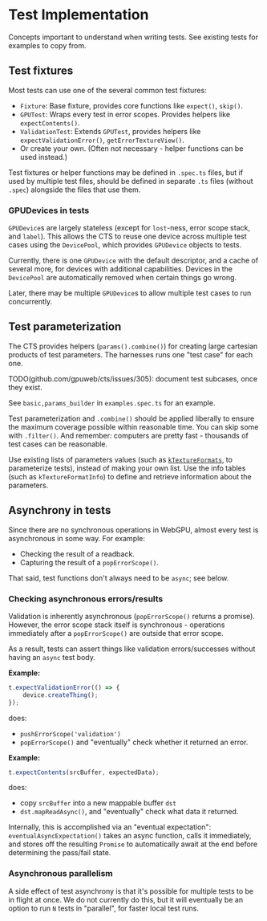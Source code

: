 # Test Implementation

Concepts important to understand when writing tests. See existing tests for examples to copy from.

## Test fixtures

Most tests can use one of the several common test fixtures:

- `Fixture`: Base fixture, provides core functions like `expect()`, `skip()`.
- `GPUTest`: Wraps every test in error scopes. Provides helpers like `expectContents()`.
- `ValidationTest`: Extends `GPUTest`, provides helpers like `expectValidationError()`, `getErrorTextureView()`.
- Or create your own. (Often not necessary - helper functions can be used instead.)

Test fixtures or helper functions may be defined in `.spec.ts` files, but if used by multiple
test files, should be defined in separate `.ts` files (without `.spec`) alongside the files that
use them.

### GPUDevices in tests

`GPUDevice`s are largely stateless (except for `lost`-ness, error scope stack, and `label`).
This allows the CTS to reuse one device across multiple test cases using the `DevicePool`,
which provides `GPUDevice` objects to tests.

Currently, there is one `GPUDevice` with the default descriptor, and
a cache of several more, for devices with additional capabilities.
Devices in the `DevicePool` are automatically removed when certain things go wrong.

Later, there may be multiple `GPUDevice`s to allow multiple test cases to run concurrently.

## Test parameterization

The CTS provides helpers (`params().combine()`) for creating large cartesian products of test parameters.
The harnesses runs one "test case" for each one.

TODO(github.com/gpuweb/cts/issues/305): document test subcases, once they exist.

See `basic,params_builder` in `examples.spec.ts` for an example.

Test parameterization and `.combine()` should be applied liberally to ensure the maximum coverage
possible within reasonable time. You can skip some with `.filter()`. And remember: computers are
pretty fast - thousands of test cases can be reasonable.

Use existing lists of parameters values (such as
[`kTextureFormats`](https://github.com/gpuweb/cts/blob/0f38b85/src/suites/cts/capability_info.ts#L61),
to parameterize tests), instead of making your own list. Use the info tables (such as
`kTextureFormatInfo`) to define and retrieve information about the parameters.

## Asynchrony in tests

Since there are no synchronous operations in WebGPU, almost every test is asynchronous in some
way. For example:

- Checking the result of a readback.
- Capturing the result of a `popErrorScope()`.

That said, test functions don't always need to be `async`; see below.

### Checking asynchronous errors/results

Validation is inherently asynchronous (`popErrorScope()` returns a promise). However, the error
scope stack itself is synchronous - operations immediately after a `popErrorScope()` are outside
that error scope.

As a result, tests can assert things like validation errors/successes without having an `async`
test body.

**Example:**

```typescript
t.expectValidationError(() => {
    device.createThing();
});
```

does:

- `pushErrorScope('validation')`
- `popErrorScope()` and "eventually" check whether it returned an error.

**Example:**

```typescript
t.expectContents(srcBuffer, expectedData);
```

does:

- copy `srcBuffer` into a new mappable buffer `dst`
- `dst.mapReadAsync()`, and "eventually" check what data it returned.

Internally, this is accomplished via an "eventual expectation": `eventualAsyncExpectation()`
takes an async function, calls it immediately, and stores off the resulting `Promise` to
automatically await at the end before determining the pass/fail state.

### Asynchronous parallelism

A side effect of test asynchrony is that it's possible for multiple tests to be in flight at
once. We do not currently do this, but it will eventually be an option to run `N` tests in
"parallel", for faster local test runs.
